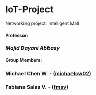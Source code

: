 # IoT-Project
Networking project: Intelligent Mall

#### Professor:

###     *Majid Bayani Abbasy*

#### Group Members:

###     Michael Chen W. - ([michaelcw02](https://github.com/michaelcw02))
###     Fabiana Salas V. - ([fmsv](https://github.com/fmsv))
